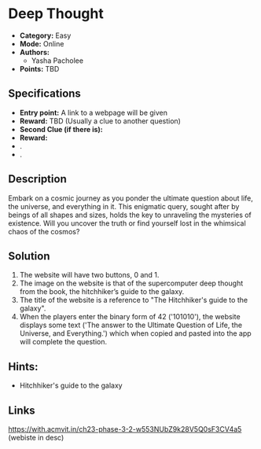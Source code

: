 # Deep Thought

* **Category:** Easy
* **Mode:** Online
* **Authors:**
  * Yasha Pacholee
* **Points:** TBD

## Specifications

* **Entry point:** A link to a webpage will be given
* **Reward:** TBD (Usually a clue to another question)
* **Second Clue (if there is):**
* **Reward:**
* .
* .

## Description

Embark on a cosmic journey as you ponder the ultimate question about life, the universe, and everything in it. This enigmatic query, sought after by beings of all shapes and sizes, holds the key to unraveling the mysteries of existence. Will you uncover the truth or find yourself lost in the whimsical chaos of the cosmos?

## Solution

1. The website will have two buttons, 0 and 1.
2. The image on the website is that of the supercomputer deep thought from the book, the hitchhiker’s guide to the galaxy. 
3. The title of the website is a reference to "The Hitchhiker's  guide to the galaxy".
4. When the players enter the binary form of 42 ('101010'), the website displays some text ('The answer to the Ultimate Question of Life, the Universe, and Everything.') which when copied and pasted into the app will complete the question. 

## Hints:

 - Hitchhiker's guide to the galaxy

 ## Links

 https://with.acmvit.in/ch23-phase-3-2-w553NUbZ9k28V5Q0sF3CV4a5 (webiste in desc)